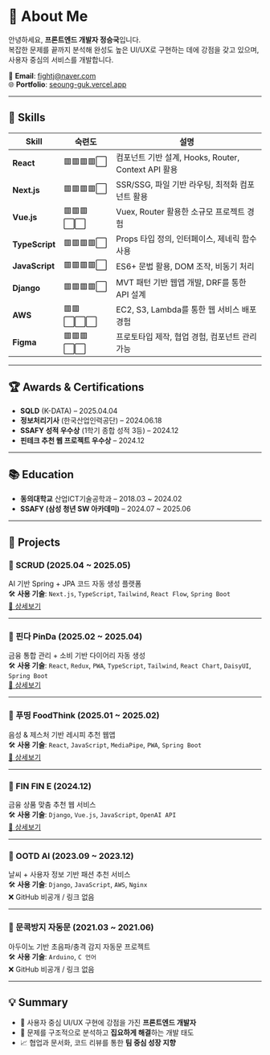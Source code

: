 # 👋 About Me

안녕하세요, **프론트엔드 개발자 정승국**입니다.  
복잡한 문제를 끝까지 분석해 완성도 높은 UI/UX로 구현하는 데에 강점을 갖고 있으며, 사용자 중심의 서비스를 개발합니다.

📧 **Email**: fightj@naver.com  
🌐 **Portfolio**: [seoung-guk.vercel.app](https://seoung-guk.vercel.app)  

---

## 🧠 Skills

| Skill       | 숙련도 | 설명 |
|-------------|--------|------|
| **React**       | 🟥🟥🟥🟥⬜ | 컴포넌트 기반 설계, Hooks, Router, Context API 활용 |
| **Next.js**     | 🟥🟥🟥🟥⬜ | SSR/SSG, 파일 기반 라우팅, 최적화 컴포넌트 활용 |
| **Vue.js**      | 🟥🟥🟥⬜⬜ | Vuex, Router 활용한 소규모 프로젝트 경험 |
| **TypeScript**  | 🟥🟥🟥🟥⬜ | Props 타입 정의, 인터페이스, 제네릭 함수 사용 |
| **JavaScript**  | 🟥🟥🟥🟥⬜ | ES6+ 문법 활용, DOM 조작, 비동기 처리 |
| **Django**      | 🟥🟥🟥🟥⬜ | MVT 패턴 기반 웹앱 개발, DRF를 통한 API 설계 |
| **AWS**         | 🟥🟥⬜⬜⬜ | EC2, S3, Lambda를 통한 웹 서비스 배포 경험 |
| **Figma**       | 🟥🟥🟥⬜⬜ | 프로토타입 제작, 협업 경험, 컴포넌트 관리 가능 |

---

## 🏆 Awards & Certifications

- **SQLD** (K-DATA) – 2025.04.04  
- **정보처리기사** (한국산업인력공단) – 2024.06.18  
- **SSAFY 성적 우수상** (1학기 종합 성적 3등) – 2024.12  
- **핀테크 추천 웹 프로젝트 우수상** – 2024.12

---

## 📚 Education

- **동의대학교** 산업ICT기술공학과 – 2018.03 ~ 2024.02  
- **SSAFY (삼성 청년 SW 아카데미)** – 2024.07 ~ 2025.06

---

## 💼 Projects

### 🔹 SCRUD (2025.04 ~ 2025.05)  
AI 기반 Spring + JPA 코드 자동 생성 플랫폼  
🛠️ **사용 기술**: `Next.js`, `TypeScript`, `Tailwind`, `React Flow`, `Spring Boot`  
[📄 상세보기](https://github.com/fightj/SCRUD)

---

### 🔹 핀다 PinDa (2025.02 ~ 2025.04)  
금융 통합 관리 + 소비 기반 다이어리 자동 생성  
🛠️ **사용 기술**: `React`, `Redux`, `PWA`, `TypeScript`, `Tailwind`, `React Chart`, `DaisyUI`, `Spring Boot`  
[📄 상세보기](https://github.com/fightj/PinDa)

---

### 🔹 푸띵 FoodThink (2025.01 ~ 2025.02)  
음성 & 제스처 기반 레시피 추천 웹앱  
🛠️ **사용 기술**: `React`, `JavaScript`, `MediaPipe`, `PWA`, `Spring Boot`  
[📄 상세보기](https://github.com/fightj/FoodThink)

---

### 🔹 FIN FIN E (2024.12)  
금융 상품 맞춤 추천 웹 서비스  
🛠️ **사용 기술**: `Django`, `Vue.js`, `JavaScript`, `OpenAI API`  
[📄 상세보기](https://github.com/fightj/FINFINE)

---

### 🔹 OOTD AI (2023.09 ~ 2023.12)  
날씨 + 사용자 정보 기반 패션 추천 서비스  
🛠️ **사용 기술**: `Django`, `JavaScript`, `AWS`, `Nginx`  
❌ GitHub 비공개 / 링크 없음

---

### 🔹 문콕방지 자동문 (2021.03 ~ 2021.06)  
아두이노 기반 초음파/충격 감지 자동문 프로젝트  
🛠️ **사용 기술**: `Arduino`, `C 언어`  
❌ GitHub 비공개 / 링크 없음

---

## 💡 Summary

- 🎯 사용자 중심 UI/UX 구현에 강점을 가진 **프론트엔드 개발자**  
- 🧩 문제를 구조적으로 분석하고 **집요하게 해결**하는 개발 태도  
- 📈 협업과 문서화, 코드 리뷰를 통한 **팀 중심 성장 지향**
